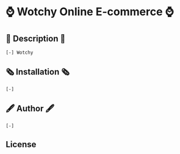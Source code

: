 # ⌚ Wotchy Online E-commerce ⌚

## 📖 Description 📖

    [-] Wotchy

## 🗞️ Installation 🗞️

    [-]

## 🖋️ Author 🖋️

    [-]

## License
